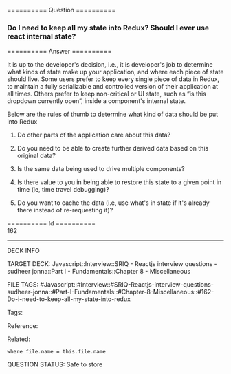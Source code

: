 ========== Question ==========  

### Do I need to keep all my state into Redux? Should I ever use react internal state?  

========== Answer ==========  

It is up to the developer's decision, i.e., it is developer's job to determine what kinds of state make up your application, and where each piece of state should live. Some users prefer to keep every single piece of data in Redux, to maintain a fully serializable and controlled version of their application at all times. Others prefer to keep non-critical or UI state, such as “is this dropdown currently open”, inside a component's internal state.

Below are the rules of thumb to determine what kind of data should be put into Redux

1.  Do other parts of the application care about this data?

2.  Do you need to be able to create further derived data based on this original data?

3.  Is the same data being used to drive multiple components?

4.  Is there value to you in being able to restore this state to a given point in time (ie, time travel debugging)?

5.  Do you want to cache the data (i.e, use what's in state if it's already there instead of re-requesting it)?

========== Id ==========  
162

---

DECK INFO

TARGET DECK: Javascript::Interview::SRIQ - Reactjs interview questions - sudheer jonna::Part I - Fundamentals::Chapter 8 - Miscellaneous

FILE TAGS: #Javascript::#Interview::#SRIQ-Reactjs-interview-questions-sudheer-jonna::#Part-I-Fundamentals::#Chapter-8-Miscellaneous::#162-Do-i-need-to-keep-all-my-state-into-redux

Tags:

Reference:

Related:

```dataview
where file.name = this.file.name
```

QUESTION STATUS: Safe to store
